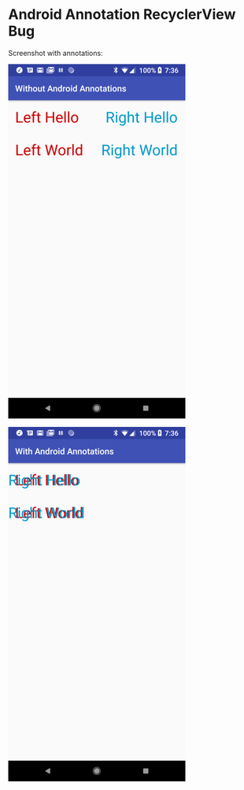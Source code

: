 # Android Annotation RecyclerView Bug


Screenshot with annotations:

![Without Annotations](https://raw.githubusercontent.com/alonalbert/recycler-view-bug/master/without-annotations.png)

![With Annotations](https://raw.githubusercontent.com/alonalbert/recycler-view-bug/master/with-annotations.png)




